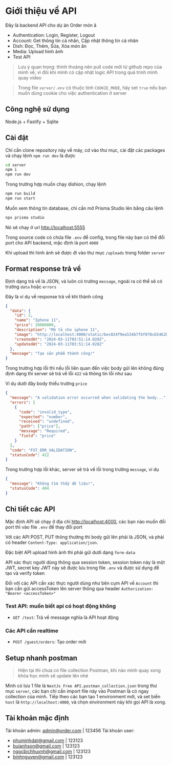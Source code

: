 # Giới thiệu về API

Đây là backend API cho dự án Order món ă

- Authentication: Login, Register, Logout
- Account: Get thông tin cá nhân, Cập nhật thông tin cá nhân
- Dish: Đọc, Thêm, Sửa, Xóa món ăn
- Media: Upload hình ảnh
- Test API

> Lưu ý quan trọng: thỉnh thoảng nên pull code mới từ github repo của mình về, vì đôi khi mình có cập nhật logic API trong quá trình mình quay video

> Trong file `server/.env` có thuộc tính `COOKIE_MODE`, hãy set `true` nếu bạn muốn dùng cookie cho việc authentication ở server

## Công nghệ sử dụng

Node.js + Fastify + Sqlite

## Cài đặt

Chỉ cần clone repository này về máy, cd vào thư mục, cài đặt các packages và chạy lệnh `npm run dev` là được

```bash
cd server
npm i
npm run dev
```

Trong trường hợp muốn chạy dishion, chạy lệnh

```bash
npm run build
npm run start
```

Muốn xem thông tin database, chỉ cần mở Prisma Studio lên bằng câu lệnh

```bash
npx prisma studio
```

Nó sẽ chạy ở url [http://localhost:5555](http://localhost:5555)

Trong source code có chứa file `.env` để config, trong file này bạn có thể đổi port cho API backend, mặc định là port `4000`

Khi upload thì hình ảnh sẽ được đi vào thư mục `/uploads` trong folder `server`

## Format response trả về

Định dạng trả về là JSON, và luôn có trường `message`, ngoài ra có thể sẽ có trường `data` hoặc `errors`

Đây là ví dụ về response trả về khi thành công

```json
{
  "data": {
    "id": 2,
    "name": "Iphone 11",
    "price": 20000000,
    "description": "Mô tả cho iphone 11",
    "image": "http://localhost:4000/static/bec024f9ea534b7fbf078cb5462b30aa.jpg",
    "createdAt": "2024-03-11T03:51:14.028Z",
    "updatedAt": "2024-03-11T03:51:14.028Z"
  },
  "message": "Tạo sản phẩm thành công!"
}
```

Trong trường hợp lỗi thì nếu lỗi liên quan đến việc body gửi lên không đúng định dạng thì server sẽ trả về lỗi `422` và thông tin lỗi như sau

Ví dụ dưới đây body thiếu trường `price`

```json
{
  "message": "A validation error occurred when validating the body...",
  "errors": [
    {
      "code": "invalid_type",
      "expected": "number",
      "received": "undefined",
      "path": ["price"],
      "message": "Required",
      "field": "price"
    }
  ],
  "code": "FST_ERR_VALIDATION",
  "statusCode": 422
}
```

Trong trường hợp lỗi khác, server sẽ trả về lỗi trong trường `message`, ví dụ

```json
{
  "message": "Không tìm thấy dữ liệu!",
  "statusCode": 404
}
```

## Chi tiết các API

Mặc định API sẽ chạy ở địa chỉ [http://localhost:4000](http://localhost:4000), các bạn nào muốn đổi port thì vào file `.env` để thay đổi port

Với các API POST, PUT thông thường thì body gửi lên phải là JSON, và phải có header `Content-Type: application/json`.

Đặc biệt API upload hình ảnh thì phải gửi dưới dạng `form-data`

API xác thực người dùng thông qua session token, session token này là một JWT, secret key JWT này sẽ được lưu trong file `.env` và được sử dụng để tạo và verify token

Đối với các API cần xác thực người dùng như bên cụm API về `Account` thì bạn cần gửi accessToken lên server thông qua header `Authorization: "Bearer <accessToken>"`

### Test API: muốn biết api có hoạt động không

- `GET /test`: Trả về message nghĩa là API hoạt động

### Các API cần realtime

- `POST /guest/orders`: Tạo order mới

## Setup nhanh postman

> Hiện tại thì chưa có file collection Postman, khi nào mình quay xong khóa học mình sẽ update lên nhé

Mình có lưu 1 file là `NextJs Free API.postman_collection.json` trong thư mục `server`, các bạn chỉ cần import file này vào Postman là có ngay collection của mình. Tiếp theo các bạn tạo 1 environment mới, và set biến `host` là `http://localhost:4000`, và chọn environment này khi gọi API là xong.

## Tài khoản mặc định

Tài khoản admin: admin@order.com | 123456
Tài khoản user:

- phuminhdat@gmail.com | 123123
- buianhson@gmail.com | 123123
- ngocbichhuynh@gmail.com | 123123
- binhnguyen@gmail.com | 123123
